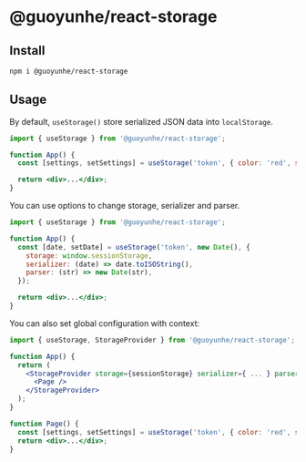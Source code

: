 # @guoyunhe/react-storage

## Install

```bash
npm i @guoyunhe/react-storage
```

## Usage

By default, `useStorage()` store serialized JSON data into `localStorage`.

```jsx
import { useStorage } from '@guoyunhe/react-storage';

function App() {
  const [settings, setSettings] = useStorage('token', { color: 'red', size: 20 });

  return <div>...</div>;
}
```

You can use options to change storage, serializer and parser.

```jsx
import { useStorage } from '@guoyunhe/react-storage';

function App() {
  const [date, setDate] = useStorage('token', new Date(), {
    storage: window.sessionStorage,
    serializer: (date) => date.toISOString(),
    parser: (str) => new Date(str),
  });

  return <div>...</div>;
}
```

You can also set global configuration with context:

```jsx
import { useStorage, StorageProvider } from '@guoyunhe/react-storage';

function App() {
  return (
    <StorageProvider storage={sessionStorage} serializer={ ... } parser={ ... }>
      <Page />
    </StorageProvider>
  );
}

function Page() {
  const [settings, setSettings] = useStorage('token', { color: 'red', size: 20 });
  return <div>...</div>;
}
```
